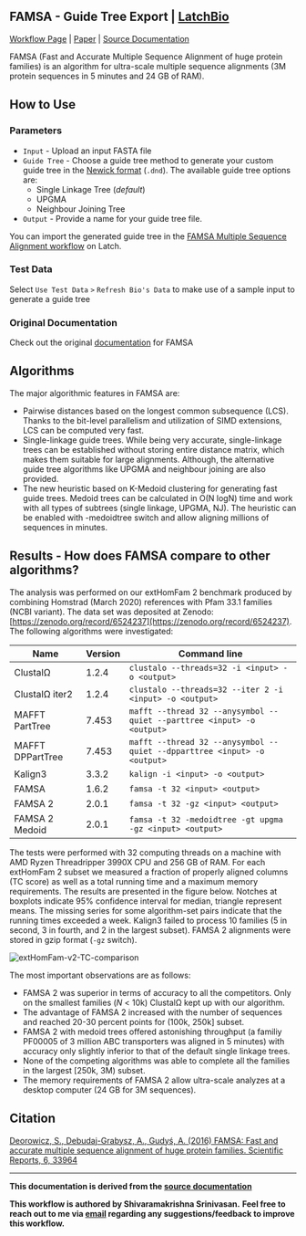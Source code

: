 **FAMSA -** Guide Tree Export | [LatchBio](https://console.latch.bio/)
---

[Workflow Page](https://console.latch.bio/workflows/67891/info) | [Paper](https://www.nature.com/articles/srep33964) | [Source Documentation](https://github.com/refresh-bio/FAMSA/blob/master/README.md)

FAMSA (Fast and Accurate Multiple Sequence Alignment of huge protein families) is an algorithm for ultra-scale multiple sequence alignments (3M protein sequences in 5 minutes and 24 GB of RAM).

## **How to Use**

### **Parameters**

* `Input` - Upload an input FASTA file
* `Guide Tree` - Choose a guide tree method to generate your custom guide tree in the [Newick format](https://evolution.genetics.washington.edu/phylip/newicktree.html) (`.dnd`).  The available guide tree options are:
    * Single Linkage Tree (*default*)
    * UPGMA
    * Neighbour Joining Tree
* `Output` - Provide a name for your guide tree file.

You can import the generated guide tree in the [FAMSA Multiple Sequence Alignment workflow](https://console.latch.bio/workflows/67882/info) on Latch.

### **Test Data**
Select `Use Test Data` `>` `Refresh Bio's Data` to make use of a sample input to generate a guide tree

### **Original Documentation**
Check out the original [documentation](https://github.com/refresh-bio/FAMSA/blob/master/README.md) for FAMSA

## **Algorithms**
The major algorithmic features in FAMSA are:
- Pairwise distances based on the longest common subsequence (LCS). Thanks to the bit-level parallelism and utilization of SIMD extensions, LCS can be computed very fast.
- Single-linkage guide trees. While being very accurate, single-linkage trees can be established without storing entire distance matrix, which makes them suitable for large alignments. Although, the alternative guide tree algorithms like UPGMA and neighbour joining are also provided.
- The new heuristic based on K-Medoid clustering for generating fast guide trees. Medoid trees can be calculated in O(N logN) time and work with all types of subtrees (single linkage, UPGMA, NJ). The heuristic can be enabled with -medoidtree switch and allow aligning millions of sequences in minutes.

## **Results -** How does FAMSA compare to other algorithms?

The analysis was performed on our extHomFam 2 benchmark produced by combining Homstrad (March 2020) references with Pfam 33.1 families (NCBI variant). The data set was deposited at Zenodo: [https://zenodo.org/record/6524237](https://zenodo.org/record/6524237). The following algorithms were investigated:

| Name  | Version  | Command line  |
|---|---|---|
| Clustal&Omega;  | 1.2.4 |  `clustalo --threads=32 -i <input> -o <output>` |
| Clustal&Omega; iter2  | 1.2.4   | `clustalo --threads=32 --iter 2 -i <input> -o <output>` |
| MAFFT PartTree  |  7.453 | `mafft --thread 32 --anysymbol --quiet --parttree <input> -o <output>` |
| MAFFT DPPartTree  |  7.453 |  `mafft --thread 32 --anysymbol --quiet --dpparttree <input> -o <output>` |
| Kalign3 | 3.3.2 | `kalign -i <input> -o <output>` | 
| FAMSA  | 1.6.2  | `famsa -t 32 <input> <output>`  |
| FAMSA 2 | 2.0.1  | `famsa -t 32 -gz <input> <output>`  |
| FAMSA 2 Medoid | 2.0.1  | `famsa -t 32 -medoidtree -gt upgma -gz <input> <output>`  |


The tests were performed with 32 computing threads on a machine with AMD Ryzen Threadripper 3990X CPU and 256 GB of RAM. For each extHomFam 2 subset we measured a fraction of properly aligned columns (TC score) as well as a total running time and a maximum memory requirements. The results are presented in the figure below. Notches at boxplots indicate 95% confidence interval for median, triangle represent means. The missing series for some algorithm-set pairs indicate that the running times exceeded a week. Kalign3 failed to process 10 families (5 in second, 3 in fourth, and 2 in the largest subset). FAMSA 2 alignments were stored in gzip format (`-gz` switch). 

![extHomFam-v2-TC-comparison](https://user-images.githubusercontent.com/14868954/171652224-af88d980-5b49-4dcc-95e7-4de5dc152fb3.png)


The most important observations are as follows: 
* FAMSA 2 was superior in terms of accuracy to all the competitors. Only on the smallest families (*N* < 10k) Clustal&Omega; kept up with our algorithm.
* The advantage of FAMSA 2 increased with the number of sequences and reached 20-30 percent points for (100k, 250k] subset. 
* FAMSA 2 with medoid trees offered astonishing throughput (a familiy PF00005 of 3 million ABC transporters was aligned in 5 minutes) with accuracy only slightly inferior to that of the default single linkage trees.
* None of the competing algorithms was able to complete all the families in the largest [250k, 3M) subset.
* The memory requirements of FAMSA 2 allow ultra-scale analyzes at a desktop computer (24 GB for 3M sequences).

## **Citation**

[Deorowicz, S., Debudaj-Grabysz, A., Gudyś, A. (2016) FAMSA: Fast and accurate multiple sequence alignment of huge protein families. 
Scientific Reports, 6, 33964](https://www.nature.com/articles/srep33964)

---

**This documentation is derived from the [source documentation](https://github.com/refresh-bio/FAMSA/blob/master/README.md)**

**This workflow is authored by Shivaramakrishna Srinivasan.**
**Feel free to reach out to me via [email](mailto:shivaramakrishna.srinivasan@gmail.com) regarding any suggestions/feedback to improve this workflow.**